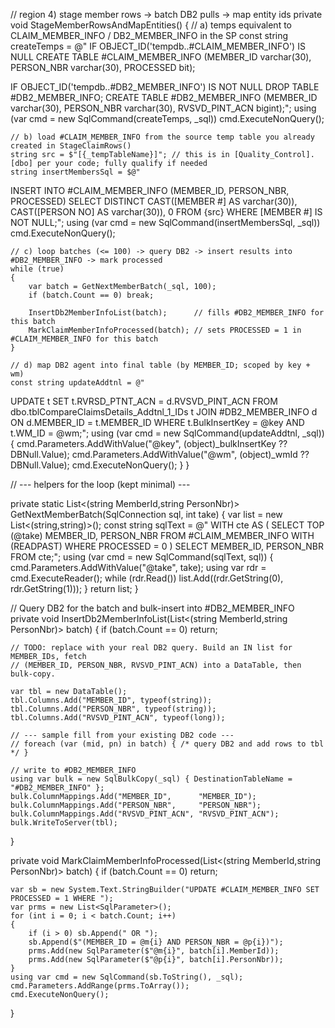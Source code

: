 // region 4) stage member rows -> batch DB2 pulls -> map entity ids
private void StageMemberRowsAndMapEntities()
{
    // a) temps equivalent to CLAIM_MEMBER_INFO / DB2_MEMBER_INFO in the SP
    const string createTemps = @"
IF OBJECT_ID('tempdb..#CLAIM_MEMBER_INFO') IS NULL
    CREATE TABLE #CLAIM_MEMBER_INFO (MEMBER_ID varchar(30), PERSON_NBR varchar(30), PROCESSED bit);

IF OBJECT_ID('tempdb..#DB2_MEMBER_INFO') IS NOT NULL DROP TABLE #DB2_MEMBER_INFO;
CREATE TABLE #DB2_MEMBER_INFO (MEMBER_ID varchar(30), PERSON_NBR varchar(30), RVSVD_PINT_ACN bigint);";
    using (var cmd = new SqlCommand(createTemps, _sql)) cmd.ExecuteNonQuery();

    // b) load #CLAIM_MEMBER_INFO from the source temp table you already created in StageClaimRows()
    string src = $"[{_tempTableName}]"; // this is in [Quality_Control].[dbo] per your code; fully qualify if needed
    string insertMembersSql = $@"
INSERT INTO #CLAIM_MEMBER_INFO (MEMBER_ID, PERSON_NBR, PROCESSED)
SELECT DISTINCT CAST([MEMBER #] AS varchar(30)), CAST([PERSON NO] AS varchar(30)), 0
FROM {src}
WHERE [MEMBER #] IS NOT NULL;";
    using (var cmd = new SqlCommand(insertMembersSql, _sql)) cmd.ExecuteNonQuery();

    // c) loop batches (<= 100) -> query DB2 -> insert results into #DB2_MEMBER_INFO -> mark processed
    while (true)
    {
        var batch = GetNextMemberBatch(_sql, 100);
        if (batch.Count == 0) break;

        InsertDb2MemberInfoList(batch);      // fills #DB2_MEMBER_INFO for this batch
        MarkClaimMemberInfoProcessed(batch); // sets PROCESSED = 1 in #CLAIM_MEMBER_INFO for this batch
    }

    // d) map DB2 agent into final table (by MEMBER_ID; scoped by key + wm)
    const string updateAddtnl = @"
UPDATE  t
SET     t.RVRSD_PTNT_ACN = d.RVSVD_PINT_ACN
FROM    dbo.tblCompareClaimsDetails_Addtnl_1_IDs t
JOIN    #DB2_MEMBER_INFO d ON d.MEMBER_ID = t.MEMBER_ID
WHERE   t.BulkInsertKey = @key AND t.WM_ID = @wm;";
    using (var cmd = new SqlCommand(updateAddtnl, _sql))
    {
        cmd.Parameters.AddWithValue("@key", (object)_bulkInsertKey ?? DBNull.Value);
        cmd.Parameters.AddWithValue("@wm",  (object)_wmId        ?? DBNull.Value);
        cmd.ExecuteNonQuery();
    }
}

// --- helpers for the loop (kept minimal) ---

private static List<(string MemberId,string PersonNbr)> GetNextMemberBatch(SqlConnection sql, int take)
{
    var list = new List<(string,string)>();
    const string sqlText = @"
WITH cte AS (
  SELECT TOP (@take) MEMBER_ID, PERSON_NBR
  FROM #CLAIM_MEMBER_INFO WITH (READPAST)
  WHERE PROCESSED = 0
)
SELECT MEMBER_ID, PERSON_NBR FROM cte;";
    using (var cmd = new SqlCommand(sqlText, sql))
    {
        cmd.Parameters.AddWithValue("@take", take);
        using var rdr = cmd.ExecuteReader();
        while (rdr.Read()) list.Add((rdr.GetString(0), rdr.GetString(1)));
    }
    return list;
}

// Query DB2 for the batch and bulk-insert into #DB2_MEMBER_INFO
private void InsertDb2MemberInfoList(List<(string MemberId,string PersonNbr)> batch)
{
    if (batch.Count == 0) return;

    // TODO: replace with your real DB2 query. Build an IN list for MEMBER_IDs, fetch
    // (MEMBER_ID, PERSON_NBR, RVSVD_PINT_ACN) into a DataTable, then bulk-copy.

    var tbl = new DataTable();
    tbl.Columns.Add("MEMBER_ID", typeof(string));
    tbl.Columns.Add("PERSON_NBR", typeof(string));
    tbl.Columns.Add("RVSVD_PINT_ACN", typeof(long));

    // --- sample fill from your existing DB2 code ---
    // foreach (var (mid, pn) in batch) { /* query DB2 and add rows to tbl */ }

    // write to #DB2_MEMBER_INFO
    using var bulk = new SqlBulkCopy(_sql) { DestinationTableName = "#DB2_MEMBER_INFO" };
    bulk.ColumnMappings.Add("MEMBER_ID",      "MEMBER_ID");
    bulk.ColumnMappings.Add("PERSON_NBR",     "PERSON_NBR");
    bulk.ColumnMappings.Add("RVSVD_PINT_ACN", "RVSVD_PINT_ACN");
    bulk.WriteToServer(tbl);
}

private void MarkClaimMemberInfoProcessed(List<(string MemberId,string PersonNbr)> batch)
{
    if (batch.Count == 0) return;

    var sb = new System.Text.StringBuilder("UPDATE #CLAIM_MEMBER_INFO SET PROCESSED = 1 WHERE ");
    var prms = new List<SqlParameter>();
    for (int i = 0; i < batch.Count; i++)
    {
        if (i > 0) sb.Append(" OR ");
        sb.Append($"(MEMBER_ID = @m{i} AND PERSON_NBR = @p{i})");
        prms.Add(new SqlParameter($"@m{i}", batch[i].MemberId));
        prms.Add(new SqlParameter($"@p{i}", batch[i].PersonNbr));
    }
    using var cmd = new SqlCommand(sb.ToString(), _sql);
    cmd.Parameters.AddRange(prms.ToArray());
    cmd.ExecuteNonQuery();
}
